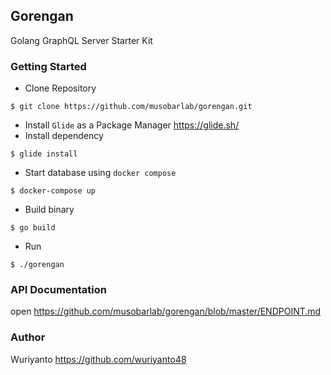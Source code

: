 ## Gorengan

Golang GraphQL Server Starter Kit

### Getting Started

- Clone Repository
```shell
$ git clone https://github.com/musobarlab/gorengan.git
```

- Install `Glide` as a Package Manager https://glide.sh/
- Install dependency
```shell
$ glide install
```
- Start database using `docker compose`
```shell
$ docker-compose up
```
- Build binary
```shell
$ go build
```
- Run
```shell
$ ./gorengan
```

### API Documentation

open https://github.com/musobarlab/gorengan/blob/master/ENDPOINT.md

### Author

Wuriyanto https://github.com/wuriyanto48